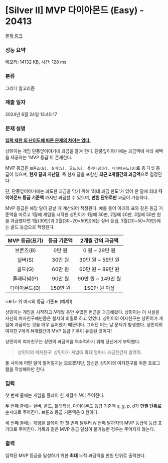 # [Silver II] MVP 다이아몬드 (Easy) - 20413 

[문제 링크](https://www.acmicpc.net/problem/20413) 

### 성능 요약

메모리: 14132 KB, 시간: 128 ms

### 분류

그리디 알고리즘

### 제출 일자

2024년 6월 24일 13:40:17

### 문제 설명

<p><u><strong>입력 제한 외 난이도에 따른 문제의 차이는 없다.</strong></u></p>

<p>상민이는 게임 단풍잎이야기에 과금을 즐겨 한다. 단풍잎이야기에는 과금액에 따라 혜택을 제공하는 'MVP 등급'이 존재한다.</p>

<p>MVP 등급은 <code>브론즈(B), 실버(S), 골드(G), 플래티넘(P), 다이아몬드(D)</code>로 총 다섯 등급이 있으며, <strong>현재 달과 지난달</strong>, 즉 현재 달을 포함한 <strong>최근 2개월간의 과금액</strong>으로 결정된다.</p>

<p>단, 단풍잎이야기에는 과도한 과금을 막기 위해 '최대 과금 한도'가 있어 한 달에 최대 <strong>다이아몬드 등급 기준액</strong> 까지만 과금할 수 있으며, <strong>만원 단위로만</strong> 과금이 가능하다.</p>

<p>MVP 등급은 해당 달이 끝날 때 계산되어 책정된다. 예를 들어 아래의 표와 같은 등급 기준액을 따르고 1월에 게임을 시작한 상민이가 1월에 30만, 2월에 20만, 3월에 50만 원을 과금했다면 1월(30만)과 2월(30+20=50만)에는 실버 등급, 3월(20+50=70만)에는 골드 등급으로 책정된다.</p>

<table class="table table-bordered">
	<thead>
		<tr>
			<th align="center">MVP 등급(표기)</th>
			<th align="center">등급 기준액</th>
			<th align="center">2개월 간의 과금액</th>
		</tr>
	</thead>
	<tbody>
		<tr>
			<td align="center">브론즈(B)</td>
			<td align="center">0만 원</td>
			<td align="center">0 원 ~ 29만 원</td>
		</tr>
		<tr>
			<td align="center">실버(S)</td>
			<td align="center">30만 원</td>
			<td align="center">30만 원 ~ 59만 원</td>
		</tr>
		<tr>
			<td align="center">골드(G)</td>
			<td align="center">60만 원</td>
			<td align="center">60만 원 ~ 89만 원</td>
		</tr>
		<tr>
			<td align="center">플래티넘(P)</td>
			<td align="center">90만 원</td>
			<td align="center">90만 원 ~ 149만 원</td>
		</tr>
		<tr>
			<td align="center">다이아몬드(D)</td>
			<td align="center">150만 원</td>
			<td align="center">150만 원 이상</td>
		</tr>
	</tbody>
</table>

<p><표1> 위 예시의 등급 기준표 (예제1)</p>

<p>상민이는 게임을 시작하고 <em>N</em>개월 동안 수많은 현금을 과금해왔다. 상민이는 이 사실을 자신의 여자친구에만큼은 철저히 비밀로 하고 있었다. 상민이의 여자친구는 상민이가 게임에 과금하는 것을 매우 싫어했기 때문이다. 그러던 어느 날 문제가 발생했다. 상민이의 여자친구에게 <em>N</em>개월간의 MVP 등급 기록이 유출된 것이다!</p>

<p>상민이의 여자친구는 상민의 과금액을 역추적하기 위해 당신에게 부탁했다.</p>

<blockquote>
<p>상민이의 여자친구: 상민이가 게임에 <strong>최대</strong> 얼마나 과금한건지 알려줘.</p>
</blockquote>

<p>둘 사이에 어떤 일이 벌어질지는 모르겠지만, 당신은 상민이의 여자친구를 위한 프로그램을 작성해야만 한다.</p>

### 입력 

 <p>첫 번째 줄에는 게임을 플레이 한 개월수 <em>N</em>이 주어진다.</p>

<p>두 번째 줄에는 실버, 골드, 플래티넘, 다이아몬드 등급 기준액 <em>s</em>, <em>g</em>, <em>p</em>, <em>d</em>가 <strong>만원 단위로</strong> 순서대로 주어진다. 브론즈 등급 기준액은 0 원이다.</p>

<p>세 번째 줄에는 게임을 플레이 한 첫 번째 달부터 <em>N</em> 번째 달까지의 MVP 등급이 등급 표기대로 주어진다. 기록과 같은 MVP 등급 달성이 불가능한 경우는 주어지지 않는다.</p>

### 출력 

 <p>입력된 MVP 등급을 달성하기 위한 <strong>최대</strong> 누적 과금액을 만원 단위로 출력한다.</p>

